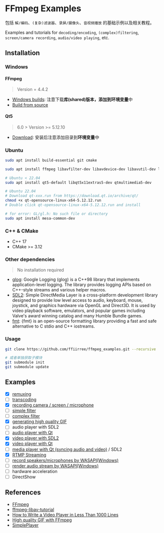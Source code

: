 # FFmpeg Examples

包括 `解/编码`、`(复杂)滤波器`、`录屏/摄像头`、`音视频播放` 的基础示例以及相关教程。

Examples and tutorials for `decoding/encoding`, `(complex)filtering`, `screen/camera recording`, `audio/video playing`, etc.

## Installation

### Windows

#### FFmpeg

> Version = 4.4.2

- [Windows builds](https://www.ffmpeg.org/download.html#build-windows): 注意下载**库(shared)**版本，添加到**环境变量**中
- [Build from source](/compile_on_windows.md)

#### Qt5

> 6.0 > Version >= 5.12.10

- [Download](https://download.qt.io/archive/qt/): 安装后注意添加目录到**环境变量**中

### Ubuntu

```bash
sudo apt install build-essential git cmake

sudo apt install ffmpeg libavfilter-dev libavdevice-dev libavutil-dev libavformat-dev libswresample-dev libswscale-dev

# Ubuntu < 22.04
sudo apt install qt5-default libqt5x11extras5-dev qtmultimedia5-dev 

# Ubuntu 22.04
# Download qt-xxx.run from https://download.qt.io/archive/qt/
chmod +x qt-opensource-linux-x64-5.12.12.run
# Double click qt-opensource-linux-x64-5.12.12.run and install

# for error: GL/gl.h: No such file or directory
sudo apt install mesa-common-dev
```

### C++ & CMake

- C++ 17
- CMake >= 3.12

### Other dependencies

> No installation required

- [glog](https://github.com/google/glog): Google Logging (glog) is a C++98 library that implements application-level logging. The library provides logging APIs based on C++-style streams and various helper macros.
- [SDL2](https://github.com/libsdl-org/SDL): Simple DirectMedia Layer is a cross-platform development library designed to provide low level access to audio, keyboard, mouse, joystick, and graphics hardware via OpenGL and Direct3D. It is used by video playback software, emulators, and popular games including Valve's award winning catalog and many Humble Bundle games.
- [fmt](https://github.com/fmtlib/fmt): {fmt} is an open-source formatting library providing a fast and safe alternative to C stdio and C++ iostreams.

### Usage

```bash
git clone https://github.com/ffiirree/ffmpeg_examples.git --recursive

# 或者单独获取子模块
git submodule init
git submodule update
```

## Examples

- [x] [remuxing](/01_remuxing/README.md)
- [ ] [transcoding](/02_transcoding/README.md)
- [x] [recording camera / screen / microphone](/03_recording/README.md)
- [ ] [simple filter](/04_simple_filters/README.md)
- [ ] [complex filter](/05_complex_filter/README.md)
- [x] [generating high quality GIF](/06_gen_gif/README.md)
- [ ] audio player with SDL2
- [ ] [audio player with Qt](/07_audio_player/README.md)
- [x] [video player with SDL2](/08_video_player_sdl/README.md)
- [x] [video player with Qt](/08_video_player_qt/README.md)
- [ ] [media player with Qt (syncing audio and video)](/09_media_player/README.md) / SDL2
- [x] [RTMP Streaming](/10_streaming/README.md)
- [ ] [record speakers/microphones by WASAPI(Windows)](/11_wasapi_capture/README.md)
- [ ] [render audio stream by WASAPI(Windows)](/12_wasapi_render/README.md)
- [ ] hardware acceleration
- [ ] DirectShow

## References

- [FFmpeg](https://ffmpeg.org/)
- [ffmpeg-libav-tutorial](https://github.com/leandromoreira/ffmpeg-libav-tutorial)
- [How to Write a Video Player in Less Than 1000 Lines](http://dranger.com/ffmpeg/)
- [High quality GIF with FFmpeg](http://blog.pkh.me/p/21-high-quality-gif-with-ffmpeg.html)
- [SimplePlayer](https://www.cnblogs.com/TaigaCon/)